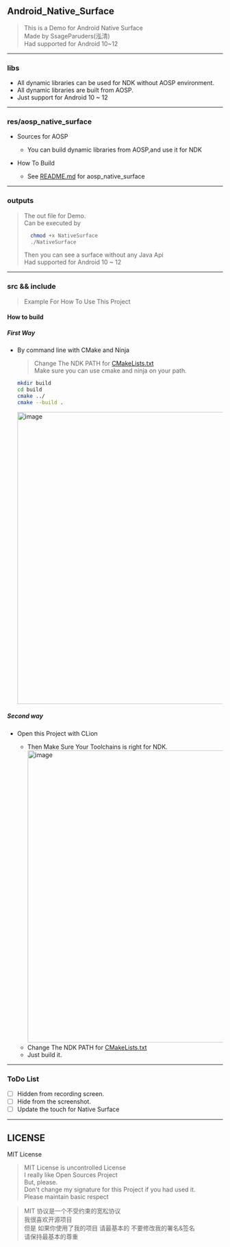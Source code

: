 ## Android_Native_Surface

> This is a Demo for Android Native Surface <br>
> Made by SsageParuders(泓清)<br>
> Had supported for Android 10~12

---

### libs

- All dynamic libraries can be used for NDK without AOSP environment.<br>
- All dynamic libraries are built from AOSP.<br>
- Just support for Android 10 ~ 12<br>

---

### res/aosp_native_surface

- Sources for AOSP
    
    - You can build dynamic libraries from AOSP,and use it for NDK

- How To Build 

    - See [README.md](./res/aosp_native_surface/README.md) for aosp_native_surface

---

### outputs 

> The out file for Demo.<br>
> Can be executed by 
>   ```bash
>     chmod +x NativeSurface
>     ./NativeSurface
>   ```
> Then you can see a surface without any Java Api<br>
> Had supported for Android 10 ~ 12

---

### src && include

> Example For How To Use This Project

#### How to build

##### First Way

- By command line with CMake and Ninja

    > Change The NDK PATH for [CMakeLists.txt](https://github.com/SsageParuders/Android_Native_Surface/blob/e578428618899ec3bb1f4dcebba985a731b04606/CMakeLists.txt#L8)<br>
      Make sure you can use cmake and ninja on your path.

    ```bash
    mkdir build
    cd build
    cmake ../
    cmake --build .
  ```

   <img width="681" alt="image" src="https://raw.githubusercontent.com/SsageParuders/RES/master/img/202208270207345.png">

##### Second way

- Open this Project with CLion
    
  - Then Make Sure Your Toolchains is right for NDK.
    <img width="681" alt="image" src="https://raw.githubusercontent.com/SsageParuders/RES/master/img/202208270243940.png">
  - Change The NDK PATH for [CMakeLists.txt](https://github.com/SsageParuders/Android_Native_Surface/blob/e578428618899ec3bb1f4dcebba985a731b04606/CMakeLists.txt#L8)
  - Just build it.

---

### ToDo List

- [ ] Hidden from recording screen.
- [ ] Hide from the screenshot.
- [ ] Update the touch for Native Surface

---

## LICENSE

MIT License

> MIT License is uncontrolled License<br>
> I really like Open Sources Project<br>
> But, please.<br>
> Don't change my signature for this Project if you had used it.<br>
> Please maintain basic respect<br>

> MIT 协议是一个不受约束的宽松协议<br>
> 我很喜欢开源项目<br>
> 但是 如果你使用了我的项目 请最基本的 不要修改我的署名&签名<br>
> 请保持最基本的尊重<br>